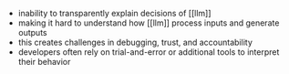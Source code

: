- inability to transparently explain decisions of [[llm]]
- making it hard to understand how [[llm]] process inputs and generate outputs
- this creates challenges in debugging, trust, and accountability
- developers often rely on trial-and-error or additional tools to interpret their behavior